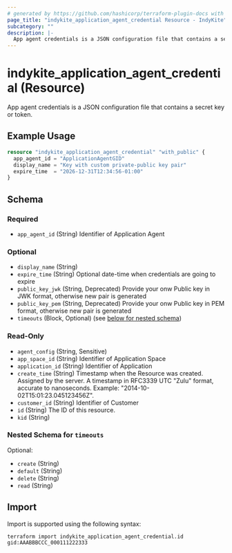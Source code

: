 ```yaml
---
# generated by https://github.com/hashicorp/terraform-plugin-docs with custom templates
page_title: "indykite_application_agent_credential Resource - IndyKite"
subcategory: ""
description: |-
  App agent credentials is a JSON configuration file that contains a secret key or token.
---
```


# indykite_application_agent_credential (Resource)

App agent credentials is a JSON configuration file that contains a secret key or token.

## Example Usage

```terraform
resource "indykite_application_agent_credential" "with_public" {
  app_agent_id = "ApplicationAgentGID"
  display_name = "Key with custom private-public key pair"
  expire_time  = "2026-12-31T12:34:56-01:00"
}
```

<!-- schema generated by tfplugindocs -->
## Schema

### Required

- `app_agent_id` (String) Identifier of Application Agent

### Optional

- `display_name` (String)
- `expire_time` (String) Optional date-time when credentials are going to expire
- `public_key_jwk` (String, Deprecated) Provide your onw Public key in JWK format, otherwise new pair is generated
- `public_key_pem` (String, Deprecated) Provide your onw Public key in PEM format, otherwise new pair is generated
- `timeouts` (Block, Optional) (see [below for nested schema](#nestedblock--timeouts))

### Read-Only

- `agent_config` (String, Sensitive)
- `app_space_id` (String) Identifier of Application Space
- `application_id` (String) Identifier of Application
- `create_time` (String) Timestamp when the Resource was created. Assigned by the server. A timestamp in RFC3339 UTC "Zulu" format, accurate to nanoseconds. Example: "2014-10-02T15:01:23.045123456Z".
- `customer_id` (String) Identifier of Customer
- `id` (String) The ID of this resource.
- `kid` (String)

<a id="nestedblock--timeouts"></a>
### Nested Schema for `timeouts`

Optional:

- `create` (String)
- `default` (String)
- `delete` (String)
- `read` (String)

## Import

Import is supported using the following syntax:
```shell
terraform import indykite_application_agent_credential.id gid:AAABBBCCC_000111222333
```
